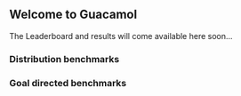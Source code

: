 ## Welcome to Guacamol

The Leaderboard and results will come available here soon...


<h3>Distribution benchmarks</h3>
<div class="guacamol-table" id="jsGrid"></div>
<h3>Goal directed benchmarks</h3>

<div class="guacamol-table" id="jsGrid2"></div>

<script type="text/javascript" src="https://code.jquery.com/jquery-2.2.4.min.js"></script>


<script>

  /*
   * TODO:
   * Both JSON have been hardcoded here due to the gitlab CORS policy
   * Once this is changed you can remove table1 and table2 variables and re-enable ajax requests below
   */

  let baseUrl = "https://benevolentai.github.io/guacamol_results/guacamol/";

  let tableDistUrl = baseUrl + 'table_dist_flip.json';
  ;
  let tableGoalUrl = baseUrl + 'table_goal_flip.json';

  function linkeRenderer(value, text) {

    if(!value.hasOwnProperty("link")) return ' ';
    return `<a href='${baseUrl + value.link}' target='_blank' class='molecule-link'> ${value.score || text}`;

  }

  let createTable = function (id, data, linkText, width) {

    if (!data.length) {
      alert("Json Data is missing or not a list")
    }

    const linkData = data.splice(0, 1)[0];

    let fields = Object.keys(data[0])
      .map((a) => {

        if ((typeof data[0][a] === 'object' && data[0][a].hasOwnProperty("link"))) {
          return {
            name: a, type: "text", width: 150, align: "center",
            itemTemplate: function (value) {
              return $("<a href='" + baseUrl + (value.link) + "' target='_blank'>").addClass("molecule-link").text(value.score || "see molecules");
            },

            sorter: function(value1, value2) {
              if (value1.score == value2.score) {
                return 0
              }
              return value1.score > value2.score ? 1 : -1;
            }
          }

        }
        return {
          name: a,
          type: "text",
          align: "center",
          width: 150
        }
      });

    $(id).jsGrid({
      height: "auto",
      width: width,
      sorting: true,
      paging: true,
      fields: fields,
      data: data,
      // Custom prop
      baiLinkData: linkData,
      baiLinkText: linkText,
      onRefreshed: function(args) {
       let tds = '';
       const linkData = args.grid.baiLinkData;
       const fields =  args.grid.fields;

       for(var i = 0; i < fields.length; i++) {
         const linkObj = linkData[fields[i].name];
         tds += `<td class="jsgrid-cell jsgrid-align-center" stylex="width: 150px;">`
           + linkeRenderer(linkObj, args.grid.baiLinkText)
           + `</td>`;
       }
       const $row = $(`<tr class="jsgrid-row" >` + tds + `</tr>`);

        args.grid._content.append($row);
      }
    });
  }

  const drawTables = function(dataDist, dataGoal) {
    const screenWidth = window.innerWidth;
    const maxDistTableWidth = Object.keys(dataDist[0][0]).length*150;
    const maxGoalTableWidth = Object.keys(dataGoal[0][0]).length*150;
    const mobileBreakpoint = 640;
    const largeMobileBreakpoint = 770;
    
    let fullScreenPadding = "40px";
    if (window.innerWidth >= mobileBreakpoint && window.innerWidth < largeMobileBreakpoint) {
      fullScreenPadding = "72px"
    }
    
    if (window.innerWidth >= largeMobileBreakpoint) {
      fullScreenPadding = "96px";
    }
    
    const distTableWidth = screenWidth > maxDistTableWidth ? maxDistTableWidth : "calc(100vw - " + fullScreenPadding + ")";
    const goalTableWidth = screenWidth > maxGoalTableWidth ? maxGoalTableWidth : "calc(100vw - " + fullScreenPadding +  ")";
    createTable('#jsGrid',dataDist[0],'see molecules', distTableWidth);
    createTable('#jsGrid2',dataGoal[0], 'json data', goalTableWidth)
  };

  $(function () {
    // TODO: re-enable when CORS are enabled
    $.when($.get(tableDistUrl), $.get(tableGoalUrl))
      .done((dataDist, dataGoal) => {
        drawTables(dataDist, dataGoal);
      });


  })

</script>
